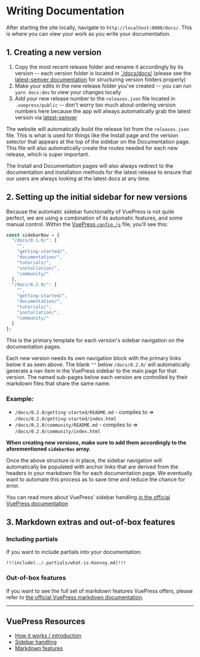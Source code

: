 # Writing Documentation

After starting the site locally, navigate to `http://localhost:8080/docs/`. This is where you can view your work 
as you write your documentation.

## 1. Creating a new version

1. Copy the most recent release folder and rename it accordingly by its version -- each version folder is located in 
[`/docs/docs/](/docs/docs/) (please see the [latest-semver documentation](https://github.com/sindresorhus/latest-semver) 
for structuring version folders properly)
2. Make your edits in the new release folder you've created -- you can run `yarn docs:dev` to view your changes locally
3. Add your new release number to the `releases.json` file located in `.vuepress/public` -- don't worry too much about ordering version numbers here because the app will always automatically grab the latest version 
via [latest-semver](https://github.com/sindresorhus/latest-semver)

The website will automatically build the release list from the `releases.json` file. This is what is used for things 
like the Install page and the version selector that appears at the top of the sidebar on the Documentation page. 
This file will also automatically create the routes needed for each new release, which is super important.

The Install and Documentation pages will also always redirect to the documentation and installation methods for the 
latest release to ensure that our users are always looking at the latest docs at any time.

## 2. Setting up the initial sidebar for new versions

Because the automatic sidebar functionality of VuePress is not quite perfect, we are using a combination of its 
automatic features, and some manual control. Within the [VuePress `config.js`](config.js) file, you'll see this:

``` js
const sidebarNav = {
  "/docs/0.1.0/": [
    "",
    "getting-started/",
    "documentation/",
    "tutorials/",
    "installation/",
    "community/"
  ],
  "/docs/0.2.0/": [
    "",
    "getting-started/",
    "documentation/",
    "tutorials/",
    "installation/",
    "community/"
  ]
};
```
This is the primary template for each version's sidebar navigation on the documentation pages.

Each new version needs its own navigation block with the primary links below it as seen above. The blank `""` 
below `/docs/0.2.0/` will automatically generate a nav item in the VuePress sidebar to the main page for that 
version. The named sub-pages below each version are controlled by their markdown files that share the same name.

### Example:

- `/docs/0.2.0/getting-started/README.md` - compiles to => `/docs/0.2.0/getting-started/index.html`
- `/docs/0.2.0/community/README.md` - compiles to => `/docs/0.2.0/community/index.html`

**When creating new versions, make sure to add them accordingly to the aforementioned `sidebarNav` array.**

Once the above structure is in place, the sidebar navigation will automatically be populated with anchor links 
that are derived from the headers in your markdown file for each documentation page. We eventually want to 
automate this process as to save time and reduce the chance for error.

You can read more about VuePress' sidebar handling [in the official VuePress documentation](https://vuepress.vuejs.org/default-theme-config/#sidebar)

## 3. Markdown extras and out-of-box features

### Including partials
If you want to include partials into your documentation:

```
!!!include(../.partials/what-is-Konvoy.md)!!!
```

### Out-of-box features
If you want to see the full set of markdown features VuePress offers, please refer to [the official VuePress
markdown documentation](https://vuepress.vuejs.org/guide/markdown.html).

---

## VuePress Resources

- [How it works / introduction](https://vuepress.vuejs.org/guide/#how-it-works)
- [Sidebar handling](https://vuepress.vuejs.org/default-theme-config/#sidebar)
- [Markdown features](https://vuepress.vuejs.org/guide/markdown.html)